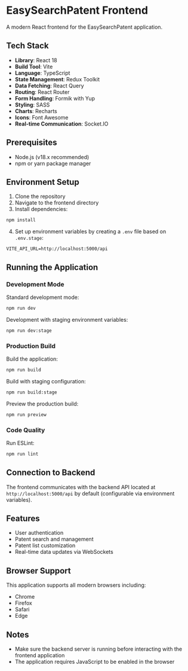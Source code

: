 # EasySearchPatent Frontend

A modern React frontend for the EasySearchPatent application.

## Tech Stack

- **Library**: React 18
- **Build Tool**: Vite
- **Language**: TypeScript
- **State Management**: Redux Toolkit
- **Data Fetching**: React Query
- **Routing**: React Router
- **Form Handling**: Formik with Yup
- **Styling**: SASS
- **Charts**: Recharts
- **Icons**: Font Awesome
- **Real-time Communication**: Socket.IO

## Prerequisites

- Node.js (v18.x recommended)
- npm or yarn package manager

## Environment Setup

1. Clone the repository
2. Navigate to the frontend directory
3. Install dependencies:

```bash
npm install
```

4. Set up environment variables by creating a `.env` file based on `.env.stage`:

```
VITE_API_URL=http://localhost:5000/api
```

## Running the Application

### Development Mode

Standard development mode:
```bash
npm run dev
```

Development with staging environment variables:
```bash
npm run dev:stage
```

### Production Build

Build the application:
```bash
npm run build
```

Build with staging configuration:
```bash
npm run build:stage
```

Preview the production build:
```bash
npm run preview
```

### Code Quality

Run ESLint:
```bash
npm run lint
```

## Connection to Backend

The frontend communicates with the backend API located at `http://localhost:5000/api` by default (configurable via environment variables).

## Features

- User authentication
- Patent search and management
- Patent list customization
- Real-time data updates via WebSockets

## Browser Support

This application supports all modern browsers including:
- Chrome
- Firefox
- Safari
- Edge

## Notes

- Make sure the backend server is running before interacting with the frontend application
- The application requires JavaScript to be enabled in the browser
